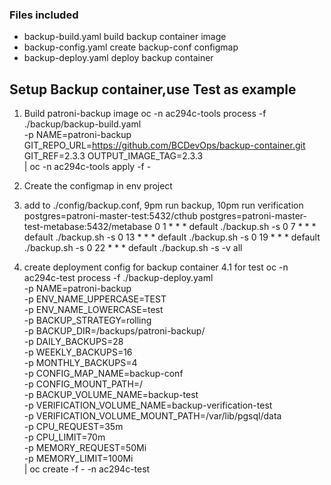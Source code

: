 ### Files included
* backup-build.yaml build backup container image
* backup-config.yaml create backup-conf configmap
* backup-deploy.yaml deploy backup container

## Setup Backup container,use Test as example
1. Build patroni-backup image
oc -n ac294c-tools process -f ./backup/backup-build.yaml \
-p NAME=patroni-backup GIT_REPO_URL=https://github.com/BCDevOps/backup-container.git GIT_REF=2.3.3 OUTPUT_IMAGE_TAG=2.3.3  \
| oc -n ac294c-tools apply -f -

2. Create the configmap in env project

3. add to ./config/backup.conf, 9pm run backup, 10pm run verification
postgres=patroni-master-test:5432/cthub
postgres=patroni-master-test-metabase:5432/metabase
0 1 * * * default ./backup.sh -s
0 7 * * * default ./backup.sh -s
0 13 * * * default ./backup.sh -s
0 19 * * * default ./backup.sh -s
0 22 * * * default ./backup.sh -s -v all

4. create deployment config for backup container
4.1 for test
oc -n ac294c-test process -f ./backup-deploy.yaml \
  -p NAME=patroni-backup \
  -p ENV_NAME_UPPERCASE=TEST \
  -p ENV_NAME_LOWERCASE=test \
  -p BACKUP_STRATEGY=rolling \
  -p BACKUP_DIR=/backups/patroni-backup/ \
  -p DAILY_BACKUPS=28 \
  -p WEEKLY_BACKUPS=16 \
  -p MONTHLY_BACKUPS=4 \
  -p CONFIG_MAP_NAME=backup-conf \
  -p CONFIG_MOUNT_PATH=/ \
  -p BACKUP_VOLUME_NAME=backup-test \
  -p VERIFICATION_VOLUME_NAME=backup-verification-test \
  -p VERIFICATION_VOLUME_MOUNT_PATH=/var/lib/pgsql/data \
  -p CPU_REQUEST=35m \
  -p CPU_LIMIT=70m \
  -p MEMORY_REQUEST=50Mi \
  -p MEMORY_LIMIT=100Mi \
  | oc create -f - -n ac294c-test

